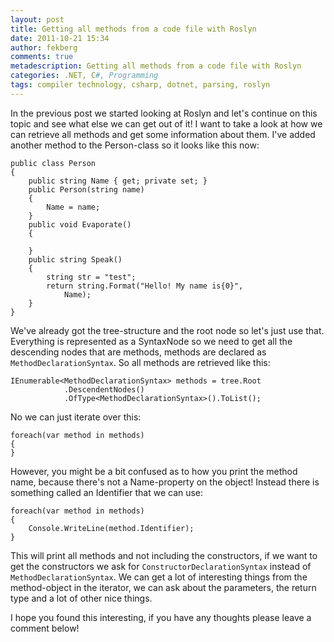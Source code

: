 ```yaml
---
layout: post
title: Getting all methods from a code file with Roslyn
date: 2011-10-21 15:34
author: fekberg
comments: true
metadescription: Getting all methods from a code file with Roslyn
categories: .NET, C#, Programming
tags: compiler technology, csharp, dotnet, parsing, roslyn
---
```

In the previous post we started looking at Roslyn and let's continue on this topic and see what else we can get out of it! I want to take a look at how we can retrieve all methods and get some information about them. I've added another method to the Person-class so it looks like this now<!--excerpt-->:

    public class Person
    {
        public string Name { get; private set; }
        public Person(string name)
        {
            Name = name;
        }
        public void Evaporate()
        {
                
        }
        public string Speak()
        {
            string str = "test";
            return string.Format("Hello! My name is{0}",
                Name);
        }
    }

We've already got the tree-structure and the root node so let's just use that. Everything is represented as a SyntaxNode so we need to get all the descending nodes that are methods, methods are declared as `MethodDeclarationSyntax`. So all methods are retrieved like this:

    IEnumerable<MethodDeclarationSyntax> methods = tree.Root
                .DescendentNodes()
                .OfType<MethodDeclarationSyntax>().ToList();

No we can just iterate over this:

    foreach(var method in methods)
    {
    }

However, you might be a bit confused as to how you print the method name, because there's not a Name-property on the object! Instead there is something called an Identifier that we can use:

    foreach(var method in methods)
    {
        Console.WriteLine(method.Identifier);
    }

This will print all methods and not including the constructors, if we want to get the constructors we ask for `ConstructorDeclarationSyntax` instead of `MethodDeclarationSyntax`. We can get a lot of interesting things from the method-object in the iterator, we can ask about the parameters, the return type and a lot of other nice things.

I hope you found this interesting, if you have any thoughts please leave a comment below!